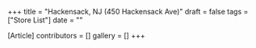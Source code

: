 +++
title = "Hackensack, NJ (450 Hackensack Ave)"
draft = false
tags = ["Store List"]
date = ""

[Article]
contributors = []
gallery = []
+++